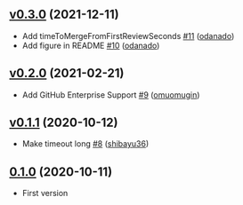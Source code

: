 ## [v0.3.0](https://github.com/shibayu36/merged-pr-stat/compare/v0.2.0...v0.3.0) (2021-12-11)

* Add timeToMergeFromFirstReviewSeconds [#11](https://github.com/shibayu36/merged-pr-stat/pull/11) ([odanado](https://github.com/odanado))
* Add figure in README [#10](https://github.com/shibayu36/merged-pr-stat/pull/10) ([odanado](https://github.com/odanado))

## [v0.2.0](https://github.com/shibayu36/merged-pr-stat/compare/v0.1.1...v0.2.0) (2021-02-21)

* Add GitHub Enterprise Support [#9](https://github.com/shibayu36/merged-pr-stat/pull/9) ([omuomugin](https://github.com/omuomugin))

## [v0.1.1](https://github.com/shibayu36/merged-pr-stat/compare/v0.1.0...v0.1.1) (2020-10-12)

* Make timeout long [#8](https://github.com/shibayu36/merged-pr-stat/pull/8) ([shibayu36](https://github.com/shibayu36))

## [0.1.0](https://github.com/shibayu36/merged-pr-stat/compare/4df61e640fa3...0.1.0) (2020-10-11)

* First version
